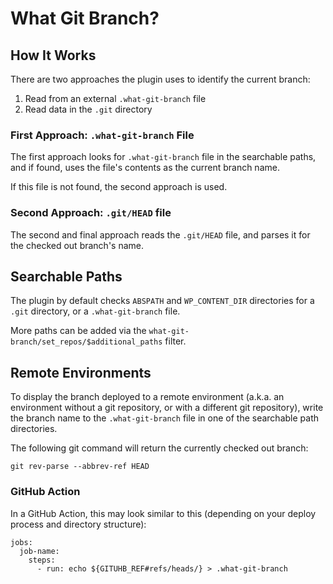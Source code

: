 # What Git Branch?

## How It Works

There are two approaches the plugin uses to identify the current branch:

1. Read from an external `.what-git-branch` file
1. Read data in the `.git` directory

### First Approach: `.what-git-branch` File

The first approach looks for `.what-git-branch` file in the searchable paths, and if found, uses the file's contents as the current branch name.

If this file is not found, the second approach is used.

### Second Approach: `.git/HEAD` file

The second and final approach reads the `.git/HEAD` file, and parses it for the checked out branch's name.

## Searchable Paths

The plugin by default checks `ABSPATH` and `WP_CONTENT_DIR` directories for a `.git` directory, or a `.what-git-branch` file.

More paths can be added via the `what-git-branch/set_repos/$additional_paths` filter.

## Remote Environments

To display the branch deployed to a remote environment (a.k.a. an environment without a git repository, or with a different git repository), write the branch name to the `.what-git-branch` file in one of the searchable path directories.

The following git command will return the currently checked out branch:

```
git rev-parse --abbrev-ref HEAD
```

### GitHub Action

In a GitHub Action, this may look similar to this (depending on your deploy process and directory structure):

```
jobs:
  job-name:
    steps:
      - run: echo ${GITUHB_REF#refs/heads/} > .what-git-branch
```
